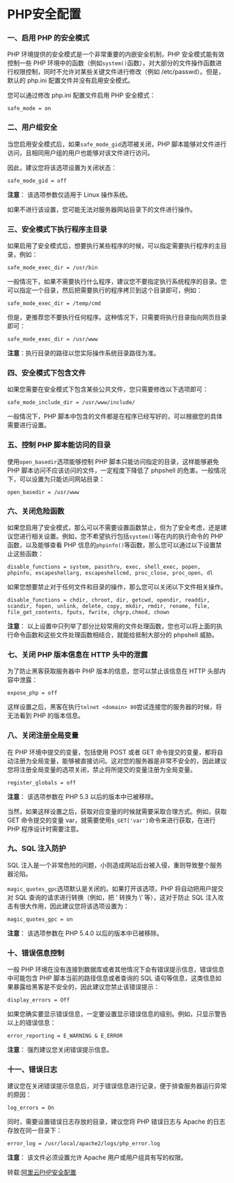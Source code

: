 # PHP安全配置

### 一、启用 PHP 的安全模式

PHP 环境提供的安全模式是一个非常重要的内嵌安全机制，PHP 安全模式能有效控制一些 PHP 环境中的函数（例如`system()`函数），对大部分的文件操作函数进行权限控制，同时不允许对某些关键文件进行修改（例如 /etc/passwd）。但是，默认的 php.ini 配置文件并没有启用安全模式。

您可以通过修改 php.ini 配置文件启用 PHP 安全模式：

```
safe_mode = on
```

### 二、用户组安全

当您启用安全模式后，如果`safe_mode_gid`选项被关闭，PHP 脚本能够对文件进行访问，且相同用户组的用户也能够对该文件进行访问。

因此，建议您将该选项设置为关闭状态：

```
safe_mode_gid = off
```

**注意**： 该选项参数仅适用于 Linux 操作系统。

如果不进行该设置，您可能无法对服务器网站目录下的文件进行操作。

### 三、安全模式下执行程序主目录

如果启用了安全模式后，想要执行某些程序的时候，可以指定需要执行程序的主目录，例如：

```
safe_mode_exec_dir = /usr/bin
```

一般情况下，如果不需要执行什么程序，建议您不要指定执行系统程序的目录。您可以指定一个目录，然后把需要执行的程序拷贝到这个目录即可，例如：

```
safe_mode_exec_dir = /temp/cmd
```

但是，更推荐您不要执行任何程序。这种情况下，只需要将执行目录指向网页目录即可：

```
safe_mode_exec_dir = /usr/www
```

**注意**：执行目录的路径以您实际操作系统目录路径为准。

### 四、安全模式下包含文件

如果您需要在安全模式下包含某些公共文件，您只需要修改以下选项即可：

```
safe_mode_include_dir = /usr/www/include/
```

一般情况下，PHP 脚本中包含的文件都是在程序已经写好的，可以根据您的具体需要进行设置。

### 五、控制 PHP 脚本能访问的目录

使用`open_basedir`选项能够控制 PHP 脚本只能访问指定的目录，这样能够避免 PHP 脚本访问不应该访问的文件，一定程度下降低了 phpshell 的危害。一般情况下，可以设置为只能访问网站目录：

```
open_basedir = /usr/www
```

### 六、关闭危险函数

如果您启用了安全模式，那么可以不需要设置函数禁止，但为了安全考虑，还是建议您进行相关设置。例如，您不希望执行包括`system()`等在内的执行命令的 PHP 函数，以及能够查看 PHP 信息的`phpinfo()`等函数，那么您可以通过以下设置禁止这些函数：

```
disable_functions = system, passthru, exec, shell_exec, popen, phpinfo, escapeshellarg, escapeshellcmd, proc_close, proc_open, dl
```

如果您想要禁止对于任何文件和目录的操作，那么您可以关闭以下文件相关操作。

```
disable_functions = chdir, chroot, dir, getcwd, opendir, readdir, scandir, fopen, unlink, delete, copy, mkdir, rmdir, rename, file, file_get_contents, fputs, fwrite, chgrp,chmod, chown
```

**注意**： 以上设置中只列举了部分比较常用的文件处理函数，您也可以将上面的执行命令函数和这些文件处理函数相结合，就能给抵制大部分的 phpshell 威胁。

### 七、关闭 PHP 版本信息在 HTTP 头中的泄露

为了防止黑客获取服务器中 PHP 版本的信息，您可以禁止该信息在 HTTP 头部内容中泄露：

```
expose_php = off
```

这样设置之后，黑客在执行`telnet <domain> 80`尝试连接您的服务器的时候，将无法看到 PHP 的版本信息。

### 八、关闭注册全局变量

在 PHP 环境中提交的变量，包括使用 POST 或者 GET 命令提交的变量，都将自动注册为全局变量，能够被直接访问。这对您的服务器是非常不安全的，因此建议您将注册全局变量的选项关闭，禁止将所提交的变量注册为全局变量。

```
register_globals = off
```

**注意**： 该选项参数在 PHP 5.3 以后的版本中已被移除。

当然，如果这样设置之后，获取对应变量的时候就需要采取合理方式。例如，获取 GET 命令提交的变量 var，就需要使用`$_GET['var']`命令来进行获取，在进行 PHP 程序设计时需要注意。

### 九、SQL 注入防护

SQL 注入是一个非常危险的问题，小则造成网站后台被入侵，重则导致整个服务器沦陷。

`magic_quotes_gpc`选项默认是关闭的。如果打开该选项，PHP 将自动把用户提交对 SQL 查询的请求进行转换（例如，把 ’ 转换为 \’ 等），这对于防止 SQL 注入攻击有很大作用，因此建议您将该选项设置为：

```
magic_quotes_gpc = on
```

**注意**： 该选项参数在 PHP 5.4.0 以后的版本中已被移除。

### 十、错误信息控制

一般 PHP 环境在没有连接到数据库或者其他情况下会有错误提示信息，错误信息中可能包含 PHP 脚本当前的路径信息或者查询的 SQL 语句等信息，这类信息如果暴露给黑客是不安全的，因此建议您禁止该错误提示：

```
display_errors = Off
```

如果您确实要显示错误信息，一定要设置显示错误信息的级别。例如，只显示警告以上的错误信息：

```
error_reporting = E_WARNING & E_ERROR
```

**注意**： 强烈建议您关闭错误提示信息。

### 十一、错误日志

建议您在关闭错误提示信息后，对于错误信息进行记录，便于排查服务器运行异常的原因：

```
log_errors = On
```

同时，需要设置错误日志存放的目录，建议您将 PHP 错误日志与 Apache 的日志存放在同一目录下：

```
error_log = /usr/local/apache2/logs/php_error.log
```

**注意**： 该文件必须设置允许 Apache 用户或用户组具有写的权限。

转载:[阿里云PHP安全配置](https://www.alibabacloud.com/help/zh/faq-detail/50218.htm?spm=a2c63.q38357.a3.1.c0926adbA3MuIP)